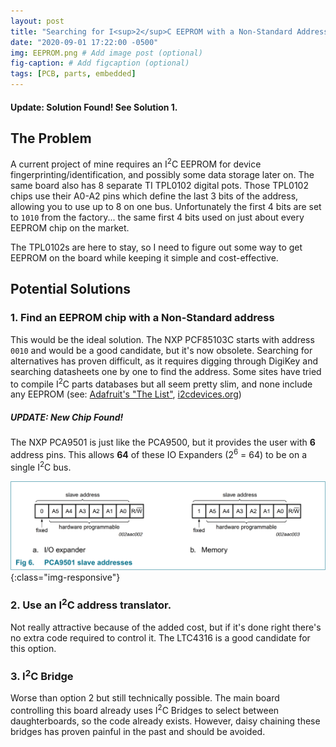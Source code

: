 ```yaml
---
layout: post
title: "Searching for I<sup>2</sup>C EEPROM with a Non-Standard Address"
date: "2020-09-01 17:22:00 -0500"
img: EEPROM.png # Add image post (optional)
fig-caption: # Add figcaption (optional)
tags: [PCB, parts, embedded]
---
```

#### Update: Solution Found! See Solution 1.

## The Problem
A current project of mine requires an I<sup>2</sup>C EEPROM for device fingerprinting/identification, and possibly some data storage later on. The same board also has 8 separate TI TPL0102 digital pots. Those TPL0102 chips use their A0-A2 pins which define the last 3 bits of the address, allowing you to use up to 8 on one bus. Unfortunately the first 4 bits are set to `1010` from the factory... the same first 4 bits used on just about every EEPROM chip on the market.

The TPL0102s are here to stay, so I need to figure out some way to get EEPROM on the board while keeping it simple and cost-effective.

## Potential Solutions
### 1. Find an EEPROM chip with a Non-Standard address
This would be the ideal solution. The NXP PCF85103C starts with address `0010` and would be a good candidate, but it's now obsolete. Searching for alternatives has proven difficult, as it requires digging through DigiKey and searching datasheets one by one to find the address. Some sites have tried to compile I<sup>2</sup>C parts databases but all seem pretty slim, and none include any EEPROM (see: [Adafruit's "The List"](https://learn.adafruit.com/i2c-addresses/the-list), [i2cdevices.org](https://i2cdevices.org/addresses))
##### UPDATE: New Chip Found!
The NXP PCA9501 is just like the PCA9500, but it provides the user with __6__ address pins. This allows __64__ of these IO Expanders (2<sup>6</sup> = 64) to be on a single I<sup>2</sup>C bus.

![PCA9501 Address Configuration](/assets/img/20200901-EEPROM/PCA9501_Address.png){:class="img-responsive"}
### 2. Use an I<sup>2</sup>C address translator.
Not really attractive because of the added cost, but if it's done right there's no extra code required to control it. The LTC4316 is a good candidate for this option.
### 3. I<sup>2</sup>C Bridge
Worse than option 2 but still technically possible. The main board controlling this board already uses I<sup>2</sup>C Bridges to select between daughterboards, so the code already exists. However, daisy chaining these bridges has proven painful in the past and should be avoided.

